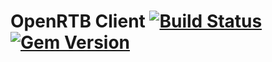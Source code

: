# OpenRTB Client [![Build Status](https://travis-ci.org/realmedia/openrtb-ruby-client.svg?branch=master)](https://travis-ci.org/realmedia/openrtb-ruby-client) [![Gem Version](https://badge.fury.io/rb/openrtb-client.svg)](http://badge.fury.io/rb/openrtb-client)
